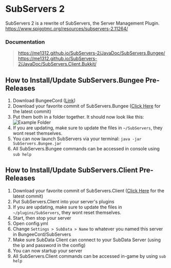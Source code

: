 # SubServers 2
SubServers 2 is a rewrite of SubServers, the Server Management Plugin.<br>
https://www.spigotmc.org/resources/subservers-2.11264/

### Documentation
> https://me1312.github.io/SubServers-2/JavaDoc/SubServers.Bungee/<br>
> https://me1312.github.io/SubServers-2/JavaDoc/SubServers.Client.Bukkit/

## How to Install/Update SubServers.Bungee Pre-Releases
1. Download BungeeCord ([Link](https://www.spigotmc.org/link-forums/bungeecord.28/))
2. Download your favorite commit of SubServers.Bungee ([Click Here](https://github.com/ME1312/SubServers-2/tree/master/Artifacts) for the latest commit)
3. Put them both in a folder together. It should now look like this:
![Example Folder](https://s30.postimg.org/qhcx95jep/Screen_Shot_2016_12_15_at_4_30_15_PM.png)
4. If you are updating, make sure to update the files in `~/SubServers`, they wont reset themselves.
5. You can now launch SubServers via your terminal: `java -jar SubServers.Bungee.jar`
6. All SubServers.Bungee commands can be accessed in console using `sub help`

## How to Install/Update SubServers.Client Pre-Releases
1. Download your favorite commit of SubServers.Client ([Click Here](https://github.com/ME1312/SubServers-2/tree/master/Artifacts) for the latest commit)
2. Put SubServers.Client into your server's plugins 
3. If you are updating, make sure to update the files in `~/plugins/SubServers`, they wont reset themselves.
4. Start, then stop your server
5. Open config.yml
6. Change `Settings > SubData > Name` to whatever you named this server in BungeeCord/SubServers
7. Make sure SubData Client can connect to your SubData Server (using the ip and password in the config)
8. You can now startup your server
9. All SubServers.Client commands can be accessed in-game by using `sub help`
